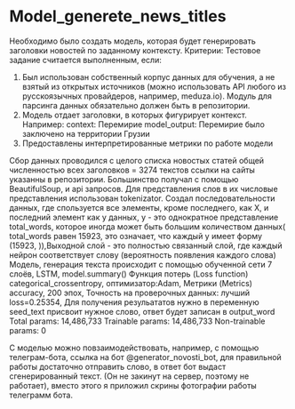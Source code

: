 # Model_generete_news_titles
 Необходимо было создать модель, которая будет генерировать заголовки новостей по заданному
контексту.
Критерии:
Тестовое задание считается выполненным, если:
1) Был использован собственный корпус данных для обучения, а не взятый из
открытых источников (можно использовать API любого из русскоязычных
провайдеров, например, meduza.io). Модуль для парсинга данных обязательно
должен быть в репозитории.
2) Модель отдает заголовки, в которых фигурирует контекст.
Например:
context: Перемирие
model_output: Перемирие было заключено на территории Грузии
3) Предоставлены интерпретированные метрики по работе модели

Сбор данных проводился с целого списка новостых статей общей численностью всех заголовков = 3274 текстов
ссылки на сайты указанны в репозитории. Большинство получал с помощью BeautifulSoup, и api запросов.
Для представления слов в их числовые представления использован tokenizator.
Создал последовательности данных, где спользуется все элементы, кроме последнего, как X, и последний элемент как y  данных, y - это однократное представление total_words, которое иногда может быть большим количеством данных( total_words равен 15923, это означает, что каждый y имеет форму (15923, )),Выходной слой - это полностью связанный слой, где каждый нейрон соответствует слову (вероятность появления каждого слова) 
Модель, генерация текста происходит с помощью обученной сети 7 слоёв, LSTM, model.summary() Функция потерь (Loss function) categorical_crossentropy, оптимизатор:Adam, Метрики (Metrics) accuracy, 200 эпох, Точность на проверочных данных: лучший loss=0.25354, 
Для получения резульататов нужно в переменную seed_text присвоит нужное слово, ответ будет записан в output_word
Total params: 14,486,733
Trainable params: 14,486,733
Non-trainable params: 0


С моделью можно повзаимодействовать, например, с помощью телеграм-бота, ссылка на бот @generator_novosti_bot, 
для правильной работы достаточно отправить слово, в ответ бот выдаст сгенерированный текст. 
(Он не закинут на сервер, поэтому не работает), вместо этого я приложил скрины фотографии работы телеграмм бота.
 




